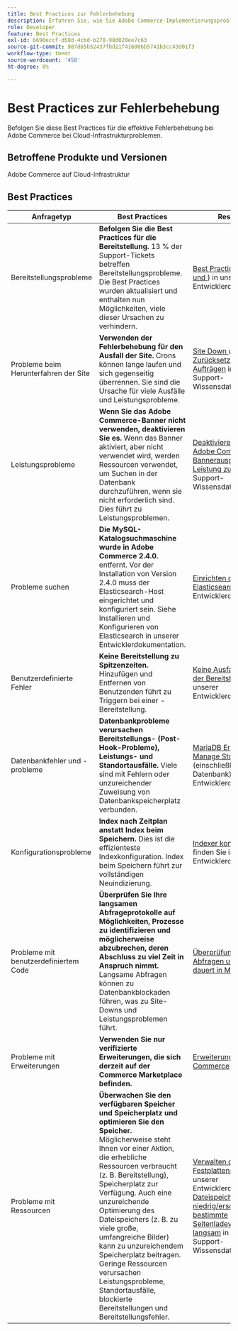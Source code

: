 ```yaml
---
title: Best Practices zur Fehlerbehebung
description: Erfahren Sie, wie Sie Adobe Commerce-Implementierungsprobleme beheben.
role: Developer
feature: Best Practices
exl-id: 6690eccf-d58d-4cbd-b278-90d020ee7c63
source-git-commit: 987d65b52437fbd21f41600bb5741b3cc43d01f3
workflow-type: tm+mt
source-wordcount: '458'
ht-degree: 0%

---
```


# Best Practices zur Fehlerbehebung

Befolgen Sie diese Best Practices für die effektive Fehlerbehebung bei Adobe Commerce bei Cloud-Infrastrukturproblemen.

## Betroffene Produkte und Versionen

Adobe Commerce auf Cloud-Infrastruktur

## Best Practices

| Anfragetyp | Best Practices | Ressource |
|----------------------------|----------------------------------------------------------------------------------------------------------------------------------------------------------------------------------------------------------------------------------------------------------------------------------------------------------------------------------------------------------------------------------------------------|-------------------------------------------------------------------------------------------------------------------------------------------------------------------------------------------------------------------------------------------------------------------------------------------------------------------------------------------------------------------------------------------------------|
| Bereitstellungsprobleme | **Befolgen Sie die Best Practices für die Bereitstellung.** 13 % der Support-Tickets betreffen Bereitstellungsprobleme. Die Best Practices wurden aktualisiert und enthalten nun Möglichkeiten, viele dieser Ursachen zu verhindern. | [Best Practices für Builds und ](https://experienceleague.adobe.com/de/docs/commerce-cloud-service/user-guide/develop/deploy/best-practices#best-practices)) in unserer Entwicklerdokumentation. |
| Probleme beim Herunterfahren der Site | **Verwenden der Fehlerbehebung für den Ausfall der Site.** Crons können lange laufen und sich gegenseitig überrennen. Sie sind die Ursache für viele Ausfälle und Leistungsprobleme. | [Site Down ](https://experienceleague.adobe.com/docs/commerce-knowledge-base/kb/troubleshooting/site-down-or-unresponsive/magento-site-down-troubleshooter.html?lang=de) und [Zurücksetzen von Cron-Aufträgen](https://experienceleague.adobe.com/docs/commerce-knowledge-base/kb/troubleshooting/miscellaneous/cron-job-is-stuck-in-running-status.html?lang=de) in unserer Support-Wissensdatenbank. |
| Leistungsprobleme | **Wenn Sie das Adobe Commerce-Banner nicht verwenden, deaktivieren Sie es.** Wenn das Banner aktiviert, aber nicht verwendet wird, werden Ressourcen verwendet, um Suchen in der Datenbank durchzuführen, wenn sie nicht erforderlich sind. Dies führt zu Leistungsproblemen. | [Deaktivieren Sie die Adobe Commerce-Bannerausgabe, um die Leistung zu ](https://experienceleague.adobe.com/docs/commerce-knowledge-base/kb/troubleshooting/miscellaneous/disable-magento-banner-output-to-improve-site-performance.html?lang=de). in unserer Support-Wissensdatenbank. |
| Probleme suchen | **Die MySQL-Katalogsuchmaschine wurde in Adobe Commerce 2.4.0.** entfernt. Vor der Installation von Version 2.4.0 muss der Elasticsearch-Host eingerichtet und konfiguriert sein. Siehe Installieren und Konfigurieren von Elasticsearch in unserer Entwicklerdokumentation. | [Einrichten des Elasticsearch-](https://experienceleague.adobe.com/de/docs/commerce-cloud-service/user-guide/configure/service/elasticsearch) in unserer Entwicklerdokumentation. |
| Benutzerdefinierte Fehler | **Keine Bereitstellung zu Spitzenzeiten.** Hinzufügen und Entfernen von Benutzenden führt zu Triggern bei einer -Bereitstellung. | [Keine Ausfallzeiten bei der Bereitstellung](https://experienceleague.adobe.com/de/docs/commerce-cloud-service/user-guide/develop/deploy/reduce-downtime) in unserer Entwicklerdokumentation. |
| Datenbankfehler und -probleme | **Datenbankprobleme verursachen Bereitstellungs- (Post-Hook-Probleme), Leistungs- und Standortausfälle.** Viele sind mit Fehlern oder unzureichender Zuweisung von Datenbankspeicherplatz verbunden. | [MariaDB Error Codes](https://mariadb.com/kb/en/library/mariadb-error-codes/#mariadb-specific-error-codes); [Manage Storage Space](https://experienceleague.adobe.com/de/docs/commerce-cloud-service/user-guide/develop/storage/manage-disk-space) (einschließlich Datenbank) in unserer Entwicklerdokumentation. |
| Konfigurationsprobleme | **Index nach Zeitplan anstatt Index beim Speichern.** Dies ist die effizienteste Indexkonfiguration. Index beim Speichern führt zur vollständigen Neuindizierung. | [Indexer konfigurieren](../../../configuration/cli/manage-indexers.md#configure-indexers) finden Sie in unserer Entwicklerdokumentation. |
| Probleme mit benutzerdefiniertem Code | **Überprüfen Sie Ihre langsamen Abfrageprotokolle auf Möglichkeiten, Prozesse zu identifizieren und möglicherweise abzubrechen, deren Abschluss zu viel Zeit in Anspruch nimmt.** Langsame Abfragen können zu Datenbankblockaden führen, was zu Site-Downs und Leistungsproblemen führt. | [Überprüfung langsamer Abfragen und Prozesse dauert in MySQL zu lange](https://experienceleague.adobe.com/docs/commerce-knowledge-base/kb/troubleshooting/database/checking-slow-queries-and-processes-mysql.html?lang=de) |
| Probleme mit Erweiterungen | **Verwenden Sie nur verifizierte Erweiterungen, die sich derzeit auf der Commerce Marketplace befinden.** | [Erweiterungen für Adobe Commerce](https://marketplace.magento.com/extensions.html) |
| Probleme mit Ressourcen | **Überwachen Sie den verfügbaren Speicher und Speicherplatz und optimieren Sie den Speicher.** Möglicherweise steht Ihnen vor einer Aktion, die erhebliche Ressourcen verbraucht (z. B. Bereitstellung), Speicherplatz zur Verfügung. Auch eine unzureichende Optimierung des Dateispeichers (z. B. zu viele große, umfangreiche Bilder) kann zu unzureichendem Speicherplatz beitragen. Geringe Ressourcen verursachen Leistungsprobleme, Standortausfälle, blockierte Bereitstellungen und Bereitstellungsfehler. | [Verwalten des Festplattenspeichers](https://experienceleague.adobe.com/de/docs/commerce-cloud-service/user-guide/develop/storage/manage-disk-space) in unserer Entwicklerdokumentation; [Dateispeicher ist niedrig/erschöpft, bestimmte Seitenladevorgänge sind langsam](https://experienceleague.adobe.com/docs/commerce-knowledge-base/kb/troubleshooting/miscellaneous/file-storage-low-specific-page-loads-are-slow.html?lang=de) in unserer Support-Wissensdatenbank. |
